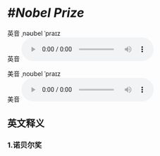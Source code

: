 # ***\#Nobel Prize*** 
英音 ˌnəʊbel ˈpraɪz  
英音
<audio src="./media/Nobel Prize1_AAC.aac" controls="controls"></audio>

美音 ˌnoʊbel ˈpraɪz  
美音
<audio src="./media/Nobel Prize1_AAC.aac" controls="controls"></audio>



  

英文释义
---
### 1.**诺贝尔奖**  


